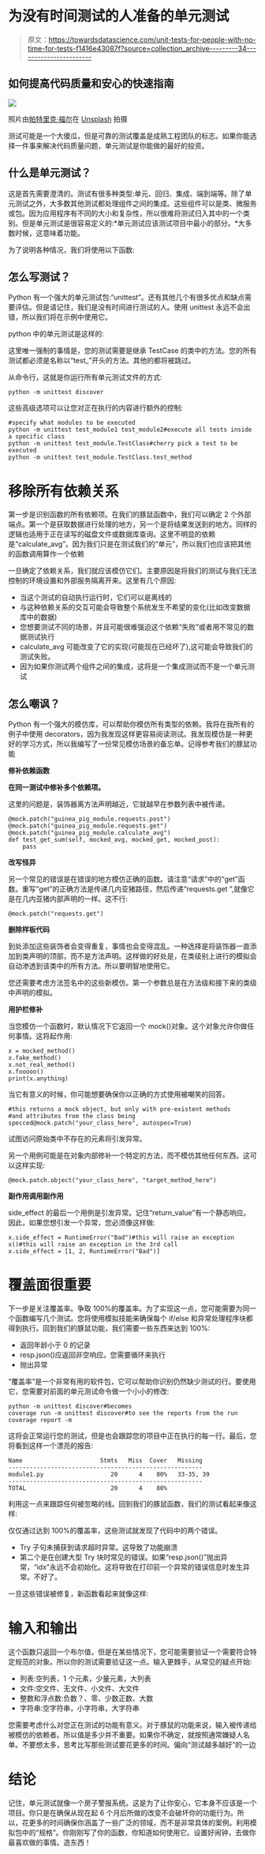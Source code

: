 # 为没有时间测试的人准备的单元测试

> 原文：<https://towardsdatascience.com/unit-tests-for-people-with-no-time-for-tests-f1416e43087f?source=collection_archive---------34----------------------->

## 如何提高代码质量和安心的快速指南

![](img/f0f68e9cb2ec4dd613a335bfd9efe5e8.png)

照片由[帕特里克·福尔](https://unsplash.com/@patrickian4?utm_source=unsplash&utm_medium=referral&utm_content=creditCopyText)在 [Unsplash](https://unsplash.com/s/photos/balance?utm_source=unsplash&utm_medium=referral&utm_content=creditCopyText) 拍摄

测试可能是一个大傻瓜，但是可靠的测试覆盖是成熟工程团队的标志。如果你能选择一件事来解决代码质量问题，单元测试是你能做的最好的投资。

## 什么是单元测试？

这是首先需要澄清的。测试有很多种类型:单元、回归、集成、端到端等。除了单元测试之外，大多数其他测试都处理组件之间的集成。这些组件可以是类、微服务或包。因为应用程序有不同的大小和复杂性，所以很难将测试归入其中的一个类别。但是单元测试是很容易定义的:*单元测试应该测试项目中最小的部分。*大多数时候，这意味着功能。

为了说明各种情况，我们将使用以下函数:

## 怎么写测试？

Python 有一个强大的单元测试包:“unittest”。还有其他几个有很多优点和缺点需要评估。但是请记住，我们是没有时间进行测试的人。使用 unittest 永远不会出错，所以我们将在示例中使用它。

python 中的单元测试是这样的:

这里唯一强制的事情是，您的测试需要是继承 TestCase 的类中的方法。您的所有测试都必须是名称以“test_”开头的方法。其他的都将被跳过。

从命令行，这就是你运行所有单元测试文件的方式:

```
python -m unittest discover
```

这些高级选项可以让您对正在执行的内容进行额外的控制:

```
#specify what modules to be executed
python -m unittest test_module1 test_module2#execute all tests inside a specific class
python -m unittest test_module.TestClass#cherry pick a test to be executed
python -m unittest test_module.TestClass.test_method
```

# 移除所有依赖关系

第一步是识别函数的所有依赖项。在我们的豚鼠函数中，我们可以确定 2 个外部端点。第一个是获取数据进行处理的地方，另一个是将结果发送到的地方。同样的逻辑也适用于正在读写的磁盘文件或数据库查询。这里不明显的依赖是“calculate_avg”。因为我们只是在测试我们的“单元”，所以我们也应该把其他的函数调用算作一个依赖

一旦确定了依赖关系，我们就应该模仿它们。主要原因是将我们的测试与我们无法控制的环境设置和外部服务隔离开来。这里有几个原因:

*   当这个测试的自动执行运行时，它们可以是离线的
*   与这种依赖关系的交互可能会导致整个系统发生不希望的变化(比如改变数据库中的数据)
*   您想要测试不同的场景，并且可能很难强迫这个依赖“失败”或者用不常见的数据测试执行
*   calculate_avg 可能改变了它的实现(可能现在已经坏了),这可能会导致我们的测试失败。
*   因为如果你测试两个组件之间的集成，这将是一个集成测试而不是一个单元测试

## 怎么嘲讽？

Python 有一个强大的模仿库，可以帮助你模仿所有类型的依赖。我将在我所有的例子中使用 decorators，因为我发现这样更容易阅读测试。我发现模仿是一种更好的学习方式，所以我编写了一份常见模仿场景的备忘单。记得参考我们的豚鼠功能

**修补依赖函数**

**在同一测试中修补多个依赖项。**

这里的问题是，装饰器离方法声明越近，它就越早在参数列表中被传递。

```
@mock.patch("guinea_pig_module.requests.post")
@mock.patch("guinea_pig_module.requests.get")
@mock.patch("guinea_pig_module.calculate_avg")
def test_get_sum(self, mocked_avg, mocked_get, mocked_post):
    pass
```

**改写怪异**

另一个常见的错误是在错误的地方模仿正确的函数。请注意“请求”中的“get”函数。重写“get”的正确方法是传递几内亚猪路径，然后传递“requests.get ”,就像它是在几内亚猪内部声明的一样。这不行:

```
@mock.patch("requests.get")
```

**删除样板代码**

到处添加这些装饰者会变得重复，事情也会变得混乱。一种选择是将装饰器一直添加到类声明的顶部，而不是方法声明。这样做的好处是，在类级别上进行的模拟会自动渗透到该类中的所有方法。所以要明智地使用它。

您还需要考虑方法签名中的这些新模仿。第一个参数总是在方法级和接下来的类级中声明的模拟。

**用护栏修补**

当您模仿一个函数时，默认情况下它返回一个 mock()对象。这个对象允许你做任何事情。这将起作用:

```
x = mocked_method()
x.fake_method()
x.not_real_method()
x.fooooo()
print(x.anything)
```

当它有意义的时候，你可能想要确保你以正确的方式使用被嘲笑的回答。

```
#this returns a mock object, but only with pre-existent methods
#and attributes from the class being specced@mock.patch("your_class_here", autospec=True)
```

试图访问原始类中不存在的元素将引发异常。

另一个用例可能是在对象内部修补一个特定的方法，而不模仿其他任何东西。这可以这样实现:

```
@mock.patch.object("your_class_here", "target_method_here")
```

**副作用调用副作用**

side_effect 的最后一个用例是引发异常。记住“return_value”有一个静态响应。因此，如果您想引发一个异常，您必须像这样做:

```
x.side_effect = RuntimeError("Bad")#this will raise an exception
x()#this will raise an exception in the 3rd call
x.side_effect = [1, 2, RuntimeError("Bad")]
```

# 覆盖面很重要

下一步是关注覆盖率。争取 100%的覆盖率。为了实现这一点，您可能需要为同一个函数编写几个测试。您将使用模拟技能来确保每个 if/else 和异常处理程序块都得到执行。回到我们的豚鼠功能，我们需要一些东西来达到 100%:

*   返回年龄小于 0 的记录
*   resp.json()应返回非空响应。您需要循环来执行
*   抛出异常

“覆盖率”是一个非常有用的软件包，它可以帮助你识别仍然缺少测试的行。要使用它，您需要对前面的单元测试命令做一个小小的修改:

```
python -m unittest discover#becomes
coverage run -m unittest discover#to see the reports from the run
coverage report -m
```

这将会正常运行您的测试，但是也会跟踪您的项目中正在执行的每一行。最后，您将看到这样一个漂亮的报告:

```
Name                      Stmts   Miss  Cover   Missing
-------------------------------------------------------
module1.py                   20      4    80%   33-35, 39
-------------------------------------------------------
TOTAL                        20      4    80%
```

利用这一点来跟踪任何被忽略的线。回到我们的豚鼠函数，我们的测试看起来像这样:

仅仅通过达到 100%的覆盖率，这些测试就发现了代码中的两个错误。

*   Try 子句未捕获到请求超时异常。这导致了功能崩溃
*   第二个是在创建大型 Try 块时常见的错误。如果“resp.json()”抛出异常，“idx”永远不会初始化。这将导致在打印前一个异常的错误信息时发生异常。不好了。

一旦这些错误被修复，新函数看起来就像这样:

# 输入和输出

这个函数只返回一个布尔值，但是在某些情况下，您可能需要验证一个需要符合特定规范的对象。所以你的测试需要验证这一点。输入更棘手，从常见的疑点开始:

*   列表:空列表，1 个元素，少量元素，大列表
*   文件:空文件、无文件、小文件、大文件
*   整数和浮点数:负数？、零、少数正数、大数
*   字符串:空字符串，小字符串，大字符串

您需要考虑什么对您正在测试的功能有意义。对于豚鼠的功能来说，输入被传递给被模仿的依赖者。所以值是多少并不重要。如果你不确定，就按照通常嫌疑人名单。不要想太多，思考比写那些测试要花更多的时间。偏向“测试越多越好”的一边

# 结论

记住，单元测试就像一个房子警报系统。这是为了让你安心，它本身不应该是一个项目。你只是在确保从现在起 6 个月后所做的改变不会破坏你的功能行为。所以，花更多的时间确保你涵盖了一些广泛的领域，而不是非常具体的案例。利用模拟包中的“规格”。你刚刚写了你的函数，你知道如何使用它。设置好闹钟，去做你最喜欢做的事情。造东西！